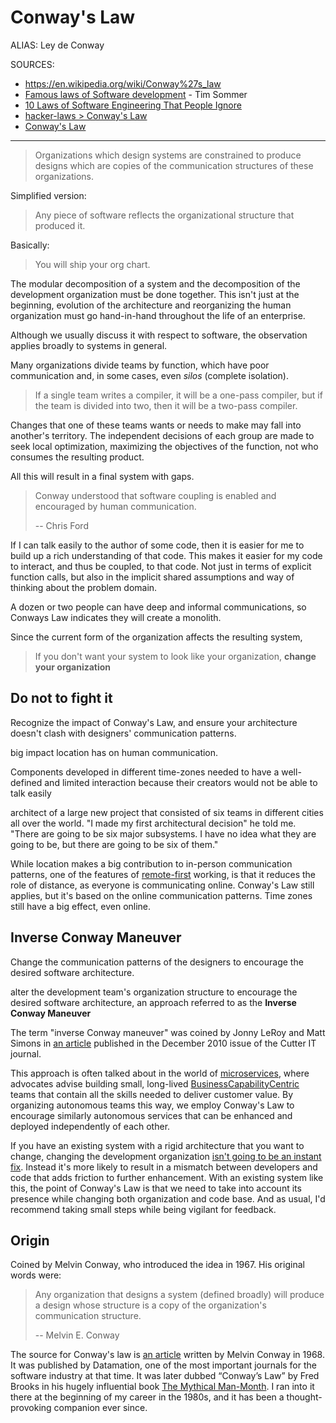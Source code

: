 # Conway's Law

ALIAS: Ley de Conway

SOURCES:

- <https://en.wikipedia.org/wiki/Conway%27s_law>
- [Famous laws of Software development](https://www.timsommer.be/famous-laws-of-software-development/) - Tim Sommer
- [10 Laws of Software Engineering That People Ignore](https://www.indiehackers.com/post/10-laws-of-software-engineering-that-people-ignore-e3439176dd)
- [hacker-laws > Conway's Law](https://github.com/dwmkerr/hacker-laws#conways-law)
- [Conway's Law](https://martinfowler.com/bliki/ConwaysLaw.html)

---

> Organizations which design systems are constrained to produce designs which are copies of the communication structures of these organizations.

Simplified version:

> Any piece of software reflects the organizational structure that produced it.

Basically:

> You will ship your org chart.

The modular decomposition of a system and the decomposition of the development organization must be done together. This isn't just at the beginning, evolution of the architecture and reorganizing the human organization must go hand-in-hand throughout the life of an enterprise.

Although we usually discuss it with respect to software, the observation applies broadly to systems in general.

Many organizations divide teams by function, which have poor communication and, in some cases, even *silos* (complete isolation).

> If a single team writes a compiler, it will be a one-pass compiler, but if the team is divided into two, then it will be a two-pass compiler. 

Changes that one of these teams wants or needs to make may fall into another's territory. The independent decisions of each group are made to seek local optimization, maximizing the objectives of the function, not who consumes the resulting product.

All this will result in a final system with gaps.

> Conway understood that software coupling is enabled and encouraged by human communication.
>
> -- Chris Ford

If I can talk easily to the author of some code, then it is easier for me to build up a rich understanding of that code. This makes it easier for my code to interact, and thus be coupled, to that code. Not just in terms of explicit function calls, but also in the implicit shared assumptions and way of thinking about the problem domain.

A dozen or two people can have deep and informal communications, so Conways Law indicates they will create a monolith.

Since the current form of the organization affects the resulting system,

> If you don't want your system to look like your organization, **change your organization**

## Do not to fight it
  
Recognize the impact of Conway's Law, and ensure your architecture doesn't clash with designers' communication patterns.

big impact location has on human communication.

Components developed in different time-zones needed to have a well-defined and limited interaction because their creators would not be able to talk easily

architect of a large new project that consisted of six teams in different cities all over the world. "I made my first architectural decision" he told me. "There are going to be six major subsystems. I have no idea what they are going to be, but there are going to be six of them."

While location makes a big contribution to in-person communication patterns, one of the features of [remote-first](https://martinfowler.com/articles/remote-or-co-located.html#remote-first) working, is that it reduces the role of distance, as everyone is communicating online. Conway's Law still applies, but it's based on the online communication patterns. Time zones still have a big effect, even online.

## Inverse Conway Maneuver

Change the communication patterns of the designers to encourage the desired software architecture.

alter the development team's organization structure to encourage the desired software architecture, an approach referred to as the **Inverse Conway Maneuver**

The term "inverse Conway maneuver" was coined by Jonny LeRoy and Matt Simons in [an article](https://web.archive.org/web/20221020175558/https://jonnyleroy.com/2011/02/03/dealing-with-creaky-legacy-platforms/) published in the December 2010 issue of the Cutter IT journal.

This approach is often talked about in the world of [microservices](https://martinfowler.com/articles/microservices.html#OrganizedAroundBusinessCapabilities), where advocates advise building small, long-lived [BusinessCapabilityCentric](https://martinfowler.com/bliki/BusinessCapabilityCentric.html) teams that contain all the skills needed to deliver customer value. By organizing autonomous teams this way, we employ Conway's Law to encourage similarly autonomous services that can be enhanced and deployed independently of each other.

If you have an existing system with a rigid architecture that you want to change, changing the development organization [isn't going to be an instant fix](https://verraes.net/2022/05/conways-law-vs-rigid-designs/). Instead it's more likely to result in a mismatch between developers and code that adds friction to further enhancement. With an existing system like this, the point of Conway's Law is that we need to take into account its presence while changing both organization and code base. And as usual, I'd recommend taking small steps while being vigilant for feedback.

## Origin

Coined by Melvin Conway, who introduced the idea in 1967. His original words were:

> Any organization that designs a system (defined broadly) will produce a design whose structure is a copy of the organization's communication structure.
>
> -- Melvin E. Conway

The source for Conway's law is [an article](https://www.melconway.com/Home/Committees_Paper.html) written by Melvin Conway in 1968. It was published by Datamation, one of the most important journals for the software industry at that time. It was later dubbed “Conway’s Law” by Fred Brooks in his hugely influential book [The Mythical Man-Month](https://www.amazon.com/gp/product/0201835959/ref=as_li_tl?ie=UTF8&camp=1789&creative=9325&creativeASIN=0201835959&linkCode=as2&tag=martinfowlerc-20). I ran into it there at the beginning of my career in the 1980s, and it has been a thought-provoking companion ever since.